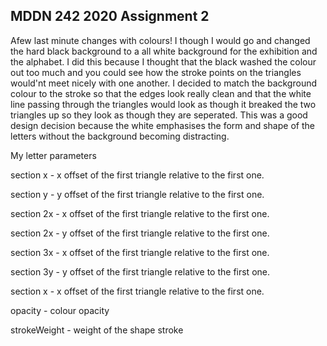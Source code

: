 ## MDDN 242 2020 Assignment 2

Afew last minute changes with colours! I though I would go and changed the hard black background to a all white background for the exhibition and the alphabet. I did this because I thought that the black washed the colour out too much and you could see how the stroke points on the triangles would'nt meet nicely with one another. I decided to match the background colour to the stroke so that the edges look really clean and that the white line passing through the triangles would look as though it breaked the two triangles up so they look as though they are seperated. This was a good design decision because the white emphasises the form and shape of the letters without the background becoming distracting. 

My letter parameters


section x - x offset of the first triangle relative to the first one.


section y - y offset of the first triangle relative to the first one.


section 2x - x offset of the first triangle relative to the first one.


section 2x - y offset of the first triangle relative to the first one.


section 3x - x offset of the first triangle relative to the first one.


section 3y - y offset of the first triangle relative to the first one.


section x - x offset of the first triangle relative to the first one.

opacity - colour opacity

strokeWeight - weight of the shape stroke
